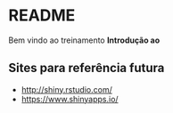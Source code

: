 # README

Bem vindo ao treinamento **Introdução ao**


## Sites para referência futura
* http://shiny.rstudio.com/
* https://www.shinyapps.io/